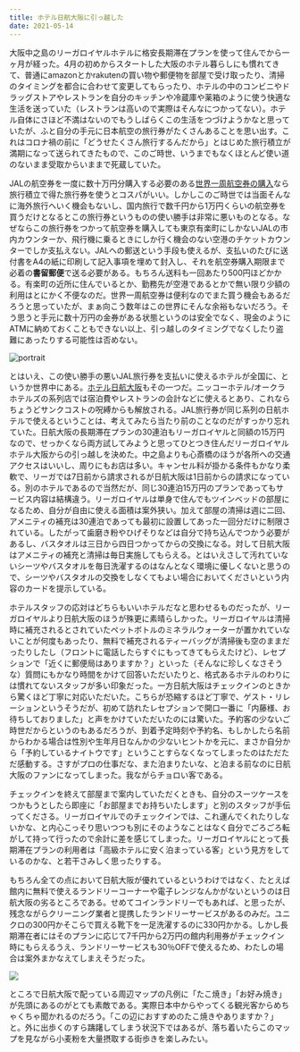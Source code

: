 ```yaml
---
title: ホテル日航大阪に引っ越した
date: 2021-05-14
---
```


大阪中之島のリーガロイヤルホテルに格安長期滞在プランを使って住んでから一ヶ月が経った。4月の初めからスタートした大阪のホテル暮らしにも慣れてきて、普通にamazonとかrakutenの買い物や郵便物を部屋で受け取ったり、清掃のタイミングを都合に合わせて変更してもらったり、ホテルの中のコンビニやドラッグストアやレストランを自分のキッチンや冷蔵庫や薬箱のように使う快適な生活を送っていた（レストランは高いので実際はそんなにつかってない）。ホテル自体にさほど不満はないのでもうしばらくこの生活をつづけようかなと思っていたが、ふと自分の手元に日本航空の旅行券がたくさんあることを思い出す。これはコロナ禍の前に「どうせたくさん旅行するんだから」とはじめた旅行積立が満期になって送られてきたもので、このご時世、いうまでもなくほとんど使い道のないまま受取からいままで死蔵していた。

JALの航空券を一度に数十万円分購入する必要のある[世界一周航空券の購入](/post/1595158202)なら旅行積立で得た旅行券を使うとコスパがいい。しかしこのご時世では当面そんなに海外旅行へいく機会もないし、国内旅行で数千円から1万円くらいの航空券を買うだけとなるとこの旅行券というものの使い勝手は非常に悪いものとなる。なぜならこの旅行券をつかって航空券を購入しても東京有楽町にしかないJALの市内カウンターか、飛行機に乗るときにしか行く機会のない空港のチケットカウンターでしか支払えない。JALへの郵送という手段も使えるが、支払いのたびに送付書をA4の紙に印刷して記入事項を埋めて封入し、それを航空券購入期限まで必着の**書留郵便**で送る必要がある。もちろん送料も一回あたり500円ほどかかる。有楽町の近所に住んでいるとか、勤務先が空港であるとかで無い限り少額の利用はとにかく不便なのだ。世界一周航空券は便利なのでまた買う機会もあるだろうと思っていたが、まぁ向こう数年はこの世界にそんな余裕もないだろう。そう思うと手元に数十万円の金券がある状態というのは安全でなく、現金のようにATMに納めておくこともできない以上、引っ越しのタイミングでなくしたり盗難にあったりする可能性は否めない。

![portrait](https://photos.smugmug.com/photos/i-qDddS2V/0/608b7727/X4/i-qDddS2V-X4.jpg)

とはいえ、この使い勝手の悪いJAL旅行券を支払いに使えるホテルが全国に、というか世界中にある。[ホテル日航大阪](https://www.hno.co.jp/)もその一つだ。ニッコーホテル/オークラホテルズの系列店では宿泊費やレストランの会計などに使えるとあり、これならちょうどサンクコストの呪縛からも解放される。JAL旅行券が同じ系列の日航ホテルで使えるということは、考えてみたら当たり前のことなのだがすっかり忘れていた。日航大阪の長期滞在プランの30連泊もリーガロイヤルと同額の15万円なので、せっかくなら両方試してみようと思ってひとつき住んだリーガロイヤルホテル大阪からの引っ越しを決めた。中之島よりも心斎橋のほうが各所への交通アクセスはいいし、周りにもお店は多い。キャンセル料が掛かる条件もかなり柔軟で、リーガでは7日前から請求されるが日航大阪は1日前からの請求になっている。別のホテルであるので当然だが、同じ30連泊15万円のプランであってもサービス内容は結構違う。リーガロイヤルは単身で住んでもツインベッドの部屋になるため、自分が自由に使える面積は案外狭い。加えて部屋の清掃は週に二回、アメニティの補充は30連泊であっても最初に設置してあった一回分だけに制限されている。したがって歯磨き粉やひげそりなどは自分で持ち込んでつかう必要があるし、バスタオルは三日から四日つかってからの交換になる。対して日航大阪はアメニティの補充と清掃は毎日実施してもらえる。とはいえさして汚れていないシーツやバスタオルを毎日洗濯するのはなんとなく環境に優しくないと思うので、シーツやバスタオルの交換をしなくてもよい場合においてくださいという内容のカードを提示している。

ホテルスタッフの応対はどちらもいいホテルだなと思わせるものだったが、リーガロイヤルより日航大阪のほうが殊更に素晴らしかった。リーガロイヤルは清掃時に補充されるとされていたペットボトルのミネラルウォーターが置かれていないことが何度もあったり、無料で補充されるティーバッグが清掃後も空のままだったりしたし（フロントに電話したらすぐにもってきてもらえたけど）、レセプションで「近くに郵便局はありますか？」といった（そんなに珍しくなさそうな）質問にもかなり時間をかけて回答いただいたりと、格式あるホテルのわりには慣れてないスタッフが多い印象だった。一方日航大阪はチェックインのときから驚くほど丁寧に対応いただいた。こちらが恐縮するほど丁寧で、ゲスト・リレーションというそうだが、初めて訪れたレセプションで開口一番に「内藤様、お待ちしておりました」と声をかけていただいたのには驚いた。予約客の少ないご時世だからというのもあるだろうが、到着予定時刻や予約名、もしかしたら名前からわかる場合は性別や生年月日なんかの少ないヒントかを元に、まさか自分から「予約しているナイトウです」ということすらなくなってしまったのはただただ感動する。さすがプロの仕事だな、また泊まりたいな、と泊まる前なのに日航大阪のファンになってしまった。我ながらチョロい客である。

チェックインを終えて部屋まで案内していただくときも、自分のスーツケースをつかもうとしたら即座に「お部屋までお持ちいたします」と別のスタッフが手伝ってくださる。リーガロイヤルでのチェックインでは、これ運んでくれたりしないかな、と内心こっそり思いつつも別にそのようなことはなく自分でごろごろ転がして持って行ったので余計に差を感じてしまった。リーガロイヤルにとって長期滞在プランの利用者は「高級ホテルに安く泊まっている客」という見方をしているのかな、と若干さみしく思ったりする。

もちろん全ての点において日航大阪が優れているというわけではなく、たとえば館内に無料で使えるランドリーコーナーや電子レンジなんかがないというのは日航大阪の劣るところである。せめてコインランドリーでもあれば、と思ったが、残念ながらクリーニング業者と提携したランドリーサービスがあるのみだ。ユニクロの300円かそこらで買える靴下を一足洗濯するのに330円かかる。しかし長期滞在者にはそのプランに応じて7千円から2万円の館内利用券がチェックイン時にもらえるうえ、ランドリーサービスも30％OFFで使えるため、わたしの場合は案外まかなえてしまえそうだった。

![](https://photos.smugmug.com/photos/i-FXGKxSF/0/e68afeac/X4/i-FXGKxSF-X4.jpg)

ところで日航大阪で配っている周辺マップの凡例に「たこ焼き」「お好み焼き」が先頭にあるのがとても素敵である。実際日本中からやってくる観光客からめちゃくちゃ聞かれるのだろう。「この辺におすすめのたこ焼きやありますか？」と。外に出歩くのすら躊躇してしまう状況下ではあるが、落ち着いたらこのマップを見ながら小麦粉を大量摂取する街歩きを楽しみたい。
